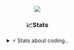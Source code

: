 <div align="center">
  
<p align="center">
  <img src="https://lanyard.cnrad.dev/api/1018290650602553364" />
</p>

### 📈Stats
<details>
    <summary> ⚡ Stats about coding.. </> </summary>
    <br/>

<!--START_SECTION:waka-->
![Code Time](http://img.shields.io/badge/Code%20Time-125%20hrs%2055%20mins-blue)

![Profile Views](http://img.shields.io/badge/Profile%20Views-3-blue)

**🐱 My GitHub Data** 

> 📦 1.2 MB Used in GitHub's Storage 
 > 
> 🏆 11 Contributions in the Year 2025
 > 
> 💼 Opted to Hire
 > 
> 📜 5 Public Repositories 
 > 
> 🔑 19 Private Repositories 
 > 
**I'm an Early 🐤** 

```text
🌞 Morning                27 commits          ██░░░░░░░░░░░░░░░░░░░░░░░   06.91 % 
🌆 Daytime                186 commits         ████████████░░░░░░░░░░░░░   47.57 % 
🌃 Evening                135 commits         █████████░░░░░░░░░░░░░░░░   34.53 % 
🌙 Night                  43 commits          ███░░░░░░░░░░░░░░░░░░░░░░   11.00 % 
```
📅 **I'm Most Productive on Sunday** 

```text
Monday                   23 commits          █░░░░░░░░░░░░░░░░░░░░░░░░   05.88 % 
Tuesday                  48 commits          ███░░░░░░░░░░░░░░░░░░░░░░   12.28 % 
Wednesday                51 commits          ███░░░░░░░░░░░░░░░░░░░░░░   13.04 % 
Thursday                 61 commits          ████░░░░░░░░░░░░░░░░░░░░░   15.60 % 
Friday                   52 commits          ███░░░░░░░░░░░░░░░░░░░░░░   13.30 % 
Saturday                 69 commits          ████░░░░░░░░░░░░░░░░░░░░░   17.65 % 
Sunday                   87 commits          ██████░░░░░░░░░░░░░░░░░░░   22.25 % 
```


📊 **This Week I Spent My Time On** 

```text
🕑︎ Time Zone: Europe/Berlin

💬 Programming Languages: 
Lua                      13 hrs 56 mins      ██████████████████░░░░░░░   72.98 % 
Bash                     2 hrs 35 mins       ███░░░░░░░░░░░░░░░░░░░░░░   13.58 % 
JavaScript               37 mins             █░░░░░░░░░░░░░░░░░░░░░░░░   03.31 % 
HTML                     28 mins             █░░░░░░░░░░░░░░░░░░░░░░░░   02.52 % 
TypeScript               28 mins             █░░░░░░░░░░░░░░░░░░░░░░░░   02.50 % 

🔥 Editors: 
VS Code                  19 hrs 6 mins       █████████████████████████   100.00 % 

🐱‍💻 Projects: 
[gamemode]               15 hrs 15 mins      ████████████████████░░░░░   79.83 % 
backend-related          2 hrs 19 mins       ███░░░░░░░░░░░░░░░░░░░░░░   12.14 % 
neohost                  37 mins             █░░░░░░░░░░░░░░░░░░░░░░░░   03.29 % 
proxmox-dashboard        29 mins             █░░░░░░░░░░░░░░░░░░░░░░░░   02.61 % 
Unknown Project          15 mins             ░░░░░░░░░░░░░░░░░░░░░░░░░   01.35 % 

💻 Operating System: 
Windows                  19 hrs 6 mins       █████████████████████████   100.00 % 
```

**I Mostly Code in JavaScript** 

```text
JavaScript               8 repos             █████████░░░░░░░░░░░░░░░░   34.78 % 
Lua                      6 repos             ███████░░░░░░░░░░░░░░░░░░   26.09 % 
Python                   3 repos             ███░░░░░░░░░░░░░░░░░░░░░░   13.04 % 
TypeScript               2 repos             ██░░░░░░░░░░░░░░░░░░░░░░░   08.70 % 
HTML                     1 repo              █░░░░░░░░░░░░░░░░░░░░░░░░   04.35 % 
```




 Last Updated on 23/01/2025 03:20:03 UTC
<!--END_SECTION:waka-->
</details>
